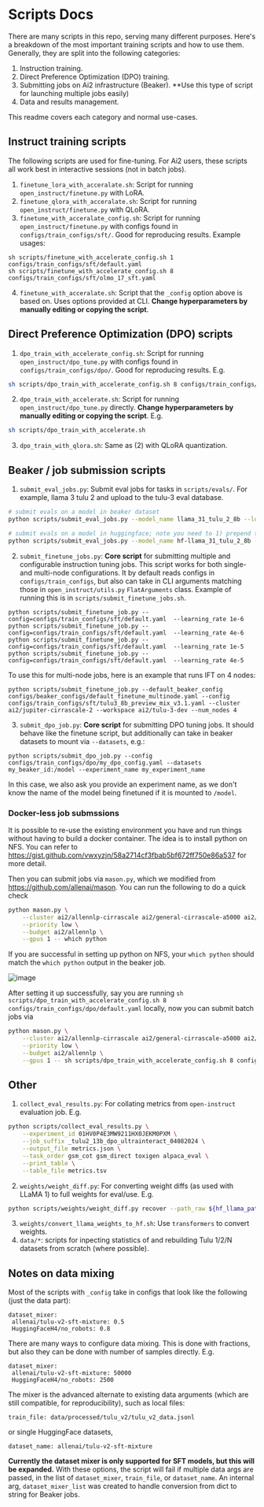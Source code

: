 # Scripts Docs

There are many scripts in this repo, serving many different purposes. Here's a breakdown of the most important training scripts and how to use them. Generally, they are split into the following categories:
1. Instruction training.
2. Direct Preference Optimization (DPO) training.
3. Submitting jobs on Ai2 infrastructure (Beaker). **Use this type of script for launching multiple jobs easily)
4. Data and results management. 

This readme covers each category and normal use-cases.

## Instruct training scripts
The following scripts are used for fine-tuning. 
For Ai2 users, these scripts all work best in interactive sessions (not in batch jobs). 

1. `finetune_lora_with_acceralate.sh`: Script for running `open_instruct/finetune.py` with LoRA.
2. `finetune_qlora_with_acceralate.sh`: Script for running `open_instruct/finetune.py` with QLoRA.
3. `finetune_with_acceralate_config.sh`: Script for running `open_instruct/finetune.py` with configs found in `configs/train_configs/sft/`. Good for reproducing results. Example usages:

```
sh scripts/finetune_with_accelerate_config.sh 1 configs/train_configs/sft/default.yaml
sh scripts/finetune_with_accelerate_config.sh 8 configs/train_configs/sft/olmo_17_sft.yaml
```
4. `finetune_with_acceralate.sh`: Script that the `_config` option above is based on. Uses options provided at CLI. **Change hyperparameters by manually editing or copying the script**.

## Direct Preference Optimization (DPO) scripts
1. `dpo_train_with_accelerate_config.sh`: Script for running `open_instruct/dpo_tune.py` with configs found in `configs/train_configs/dpo/`. Good for reproducing results. E.g.
```bash
sh scripts/dpo_train_with_accelerate_config.sh 8 configs/train_configs/dpo/default.yaml
```
2. `dpo_train_with_accelerate.sh`: Script for running `open_instruct/dpo_tune.py` directly. **Change hyperparameters by manually editing or copying the script**.
E.g.
```bash
sh scripts/dpo_train_with_accelerate.sh
```
3. `dpo_train_with_qlora.sh`: Same as (2) with QLoRA quantization.

## Beaker / job submission scripts
1. `submit_eval_jobs.py`: Submit eval jobs for tasks in `scripts/evals/`. For example, llama 3 tulu 2 and upload to the tulu-3 eval database.
```bash
# submit evals on a model in beaker dataset
python scripts/submit_eval_jobs.py --model_name llama_31_tulu_2_8b --location 01J4MGRSS3FM1J4E6XSH3459DK --is_tuned --workspace tulu-3-results --preemptible --use_hf_tokenizer_template --beaker_image nathanl/open_instruct_olmo_auto --upload_to_hf allenai/tulu-3-evals

# submit evals on a model in huggingface; note you need to 1) prepend the model name with `hf-` and 2) replace `--location` with the hf repo id
python scripts/submit_eval_jobs.py --model_name hf-llama_31_tulu_2_8b --location allenai/llama-3-tulu-2-8b --is_tuned --workspace tulu-3-results --preemptible --use_hf_tokenizer_template --beaker_image nathanl/open_instruct_olmo_auto --upload_to_hf allenai/tulu-3-evals
```
2. `submit_finetune_jobs.py`: **Core script** for submitting multiple and configurable instruction tuning jobs. This script works for both single- and multi-node configurations. It by default reads configs in `configs/train_configs`, but also can take in CLI arguments matching those in `open_instruct/utils.py` `FlatArguments` class. 
Example of running this is in `scripts/submit_finetune_jobs.sh`. 
```
python scripts/submit_finetune_job.py --config=configs/train_configs/sft/default.yaml  --learning_rate 1e-6
python scripts/submit_finetune_job.py --config=configs/train_configs/sft/default.yaml  --learning_rate 4e-6
python scripts/submit_finetune_job.py --config=configs/train_configs/sft/default.yaml  --learning_rate 1e-5
python scripts/submit_finetune_job.py --config=configs/train_configs/sft/default.yaml  --learning_rate 4e-5
```

To use this for multi-node jobs, here is an example that runs IFT on 4 nodes:
```
python scripts/submit_finetune_job.py --default_beaker_config configs/beaker_configs/default_finetune_multinode.yaml --config configs/train_configs/sft/tulu3_8b_preview_mix_v3.1.yaml --cluster ai2/jupiter-cirrascale-2 --workspace ai2/tulu-3-dev --num_nodes 4
```

3. `submit_dpo_job.py`: **Core script** for submitting DPO tuning jobs. It should behave like the finetune script, but additionally can take in beaker datasets to mount via `--datasets`, e.g.:
```
python scripts/submit_dpo_job.py --config configs/train_configs/dpo/my_dpo_config.yaml --datasets my_beaker_id:/model --experiment_name my_experiment_name
```
In this case, we also ask you provide an experiment name, as we don't know the name of the model being finetuned if it is mounted to `/model`.


### Docker-less job submssions

It is possible to re-use the existing environment you have and run things without having to build a docker container. The idea is to install python on NFS. You can refer to https://gist.github.com/vwxyzjn/58a2714cf3fbab5bf672ff750e86a537 for more detail.

Then you can submit jobs via `mason.py`, which we modified from https://github.com/allenai/mason. You can run the following to do a quick check
```bash
python mason.py \
    --cluster ai2/allennlp-cirrascale ai2/general-cirrascale-a5000 ai2/general-cirrascale-a5000 ai2/general-cirrascale-a100-80g-ib \
    --priority low \
    --budget ai2/allennlp \
    --gpus 1 -- which python
```

If you are successful in setting up python on NFS, your `which python` should match the `which python` output in the beaker job.

![image](https://github.com/user-attachments/assets/4f37d5bd-64bd-476b-9dad-1e35795b2618)



After setting it up successfully, say you are running `sh scripts/dpo_train_with_accelerate_config.sh 8 configs/train_configs/dpo/default.yaml` locally, now you can submit batch jobs via

```bash
python mason.py \
    --cluster ai2/allennlp-cirrascale ai2/general-cirrascale-a5000 ai2/general-cirrascale-a5000 ai2/general-cirrascale-a100-80g-ib \
    --priority low \
    --budget ai2/allennlp \
    --gpus 1 -- sh scripts/dpo_train_with_accelerate_config.sh 8 configs/train_configs/dpo/default.yaml
```



## Other
1. `collect_eval_results.py`: For collating metrics from `open-instruct` evaluation job. E.g.
```bash
python scripts/collect_eval_results.py \
    --experiment_id 01HV0P4E3MW9211HX0JEKM0PXM \
    --job_suffix _tulu2_13b_dpo_ultrainteract_04082024 \
    --output_file metrics.json \
    --task_order gsm_cot gsm_direct toxigen alpaca_eval \
    --print_table \
    --table_file metrics.tsv
```
2. `weights/weight_diff.py`: For converting weight diffs (as used with LLaMA 1) to full weights for eval/use. E.g.
```bash
python scripts/weights/weight_diff.py recover --path_raw ${hf_llama_path} --path_tuned ${output_path} --path_diff ${diff_location}
```
3. `weights/convert_llama_weights_to_hf.sh`: Use `transformers` to convert weights.
4. `data/*`: scripts for inpecting statistics of and rebuilding Tulu 1/2/N datasets from scratch (where possible).

## Notes on data mixing
Most of the scripts with `_config` take in configs that look like the following (just the data part):
```
dataset_mixer:
 allenai/tulu-v2-sft-mixture: 0.5
 HuggingFaceH4/no_robots: 0.8
```
There are many ways to configure data mixing. This is done with fractions, but also they can be done with number of samples directly. E.g.
```
dataset_mixer:
 allenai/tulu-v2-sft-mixture: 50000
 HuggingFaceH4/no_robots: 2500
```
The mixer is the advanced alternate to existing data arguments (which are still compatible, for reproducibility), such as local files:
```
train_file: data/processed/tulu_v2/tulu_v2_data.jsonl
```
or single HuggingFace datasets,
```
dataset_name: allenai/tulu-v2-sft-mixture
```
**Currently the dataset mixer is only supported for SFT models, but this will be expanded.**
With these options, the script will fail if multiple data args are passed, in the list of `dataset_mixer`, `train_file`, or `dataset_name`. 
An internal arg, `dataset_mixer_list` was created to handle conversion from dict to string for Beaker jobs.
